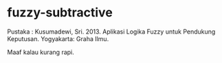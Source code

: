 # fuzzy-subtractive

Pustaka : Kusumadewi, Sri. 2013. Aplikasi Logika Fuzzy untuk Pendukung Keputusan. Yogyakarta: Graha Ilmu.

Maaf kalau kurang rapi.
